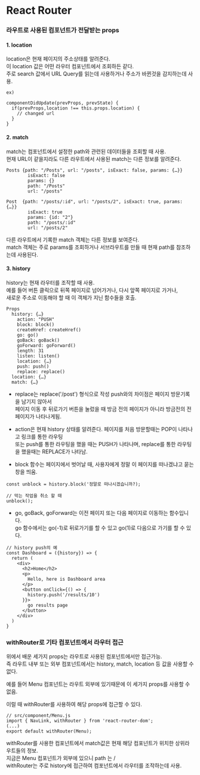# React Router

### 라우트로 사용된 컴포넌트가 전달받는 props

#### 1. location

location은 현재 페이지의 주소상태를 알려준다.  
이 location 값은 어떤 라우터 컴포넌트에서 조회하든 같다.  
주로 search 값에서 URL Query를 읽는데 사용하거나 주소가 바뀐것을 감지하는데 사용.  
```
ex)

componentDidUpdate(prevProps, prevState) {
  if(prevProps,location !== this.props.location) {
    // changed url
  }
}

```


#### 2. match

match는 <Route> 컴포넌트에서 설정한 path와 관련된 데이터들을 조회할 때 사용.  
현재 URL이 같을지라도 다른 라우트에서 사용된 match는 다른 정보를 알려준다.  

```
Posts {path: "/Posts", url: "/posts", isExact: false, params: {…}}
        isExact: false
        params: {}
        path: "/Posts"
        url: "/posts"

Post  {path: "/posts/:id", url: "/posts/2", isExact: true, params: {…}}
        isExact: true
        params: {id: "2"}
        path: "/posts/:id"
        url: "/posts/2"
```

다른 라우트에서 기록한 match 객체는 다른 정보를 보여준다.   
match 객체는 주로 params를 조회하거나 서브라우트를 만들 때 현재 path를 참조하는데 사용된다.


#### 3. history

history는 현재 라우터를 조작할 때 사용.  
예를 들어 버튼 클릭으로 뒤쪽 페이지로 넘어가거나, 다시 앞쪽 페이지로 가거나,  
새로운 주소로 이동해야 할 때 이 객체가 지닌 함수들을 호출.
```
Props
  history: {…}
    action: "PUSH"
    block: block()
    createHref: createHref()
    go: go()
    goBack: goBack()
    goForward: goForward()
    length: 31
    listen: listen()
    location: {…}
    push: push()
    replace: replace()
  location: {…}
  match: {…}
```
- replace는 replace('/post') 형식으로 작성 push와의 차이점은 페이지 방문기록을 남기지 않아서  
페이지 이동 후 뒤로가기 버튼을 눌렀을 때 방금 전의 페이지가 아니라 방금전의 전 페이지가 나타나게됨.

- action은 현재 history 상태를 알려준다. 페이지를 처음 방문할때는 POP이 나타나고 링크를 통한 라우팅  
또는 push를 통한 라우팅을 했을 때는 PUSH가 나타나며, replace를 통한 라우팅을 했을때는 REPLACE가 나타남.

- block 함수는 페이지에서 벗어날 때, 사용자에게 정말 이 페이지를 떠나겠냐고 묻는 창을 띄움.
```
const unblock = history.block('정말로 떠나시겠습니까?);

// 막는 작업을 취소 할 때
unblock();
```
- go, goBack, goForward는 이전 페이지 또는 다음 페이지로 이동하는 함수입니다.   
go 함수에서는 go(-1)로 뒤로가기를 할 수 있고 go(1)로 다음으로 가기를 할 수 있다.
```
// history push의 예
const Dashboard = ({history}) => {
  return (
    <div>
      <h2>Home</h2>
      <p>
        Hello, here is Dashboard area
      </p>
      <button onClick={() => {
        history.push('/results/10')
      }}>
        go results page
      </button>
    </div>
  )
}
``` 

### withRouter로 기타 컴포넌트에서 라우터 접근

위에서 배운 세가지 props는 라우트로 사용된 컴포넌트에서만 접근가능.  
즉 라우트 내부 또는 외부 컴포넌트에서는 history, match, location 등 값을 사용할 수 없다.  

예를 들어 Menu 컴포넌트는 라우트 외부에 있기때문에 이 세가지 props를 사용할 수 없음.

이럴 때 withRouter를 사용하여 해당 props에 접근할 수 있다.

```
// src/component/Menu.js
import { NavLink, withRouter } from 'react-router-dom';
(...)
export default withRouter(Menu);
```

withRouter를 사용한 컴포넌트에서 match값은 현재 해당 컴포넌트가 위치한 상위라우트들의 정보.  
지금은 Menu 컴포넌트가 외부에 있으니 path 는 /  
withRouter는 주로 history에 접근하여 컴포넌트에서 라우터를 조작하는데 사용.